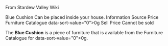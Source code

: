 From Stardew Valley Wiki

Blue Cushion Can be placed inside your house. Information Source Price Furniture Catalogue data-sort-value="0"&gt;0g Sell Price Cannot be sold

The **Blue Cushion** is a piece of furniture that is available from the Furniture Catalogue for data-sort-value="0"&gt;0g.